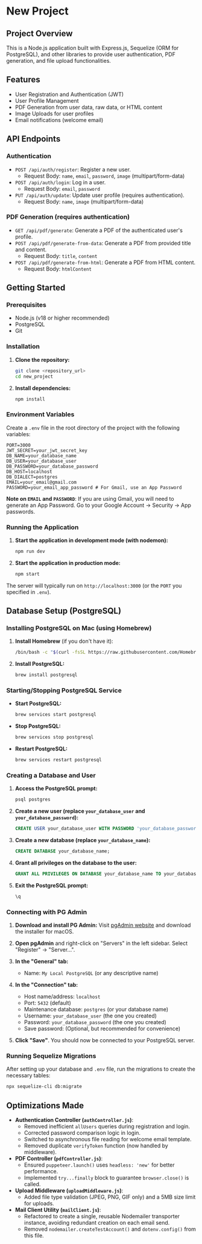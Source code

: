 # New Project

## Project Overview

This is a Node.js application built with Express.js, Sequelize (ORM for PostgreSQL), and other libraries to provide user authentication, PDF generation, and file upload functionalities.

## Features

- User Registration and Authentication (JWT)
- User Profile Management
- PDF Generation from user data, raw data, or HTML content
- Image Uploads for user profiles
- Email notifications (welcome email)

## API Endpoints

### Authentication

- `POST /api/auth/register`: Register a new user.
  - Request Body: `name`, `email`, `password`, `image` (multipart/form-data)
- `POST /api/auth/login`: Log in a user.
  - Request Body: `email`, `password`
- `PUT /api/auth/update`: Update user profile (requires authentication).
  - Request Body: `name`, `image` (multipart/form-data)

### PDF Generation (requires authentication)

- `GET /api/pdf/generate`: Generate a PDF of the authenticated user's profile.
- `POST /api/pdf/generate-from-data`: Generate a PDF from provided title and content.
  - Request Body: `title`, `content`
- `POST /api/pdf/generate-from-html`: Generate a PDF from HTML content.
  - Request Body: `htmlContent`

## Getting Started

### Prerequisites

- Node.js (v18 or higher recommended)
- PostgreSQL
- Git

### Installation

1. **Clone the repository:**

    ```bash
    git clone <repository_url>
    cd new_project
    ```

2. **Install dependencies:**

    ```bash
    npm install
    ```

### Environment Variables

Create a `.env` file in the root directory of the project with the following variables:

``` env
PORT=3000
JWT_SECRET=your_jwt_secret_key
DB_NAME=your_database_name
DB_USER=your_database_user
DB_PASSWORD=your_database_password
DB_HOST=localhost
DB_DIALECT=postgres
EMAIL=your_email@gmail.com
PASSWORD=your_email_app_password # For Gmail, use an App Password
```

**Note on `EMAIL` and `PASSWORD`**: If you are using Gmail, you will need to generate an App Password. Go to your Google Account -> Security -> App passwords.

### Running the Application

1. **Start the application in development mode (with nodemon):**

    ```bash
    npm run dev
    ```

2. **Start the application in production mode:**

    ```bash
    npm start
    ```

The server will typically run on `http://localhost:3000` (or the `PORT` you specified in `.env`).

## Database Setup (PostgreSQL)

### Installing PostgreSQL on Mac (using Homebrew)

1. **Install Homebrew** (if you don't have it):

    ```bash
    /bin/bash -c "$(curl -fsSL https://raw.githubusercontent.com/Homebrew/install/HEAD/install.sh)"
    ```

2. **Install PostgreSQL:**

    ```bash
    brew install postgresql
    ```

### Starting/Stopping PostgreSQL Service

- **Start PostgreSQL:**

    ```bash
    brew services start postgresql
    ```

- **Stop PostgreSQL:**

    ```bash
    brew services stop postgresql
    ```

- **Restart PostgreSQL:**

    ```bash
    brew services restart postgresql
    ```

### Creating a Database and User

1. **Access the PostgreSQL prompt:**

    ```bash
    psql postgres
    ```

2. **Create a new user (replace `your_database_user` and `your_database_password`):**

    ```sql
    CREATE USER your_database_user WITH PASSWORD 'your_database_password';
    ```

3. **Create a new database (replace `your_database_name`):**

    ```sql
    CREATE DATABASE your_database_name;
    ```

4. **Grant all privileges on the database to the user:**

    ```sql
    GRANT ALL PRIVILEGES ON DATABASE your_database_name TO your_database_user;
    ```

5. **Exit the PostgreSQL prompt:**

    ```sql
    \q
    ```

### Connecting with PG Admin

1. **Download and install PG Admin:** Visit [pgAdmin website](https://www.pgadmin.org/download/) and download the installer for macOS.

2. **Open pgAdmin** and right-click on "Servers" in the left sidebar. Select "Register" -> "Server...".

3. **In the "General" tab:**
    - Name: `My Local PostgreSQL` (or any descriptive name)

4. **In the "Connection" tab:**
    - Host name/address: `localhost`
    - Port: `5432` (default)
    - Maintenance database: `postgres` (or your database name)
    - Username: `your_database_user` (the one you created)
    - Password: `your_database_password` (the one you created)
    - Save password: (Optional, but recommended for convenience)

5. **Click "Save"**. You should now be connected to your PostgreSQL server.

### Running Sequelize Migrations

After setting up your database and `.env` file, run the migrations to create the necessary tables:

```bash
npx sequelize-cli db:migrate
```

## Optimizations Made

- **Authentication Controller (`authController.js`)**:
  - Removed inefficient `allUsers` queries during registration and login.
  - Corrected password comparison logic in login.
  - Switched to asynchronous file reading for welcome email template.
  - Removed duplicate `verifyToken` function (now handled by middleware).
- **PDF Controller (`pdfController.js`)**:
  - Ensured `puppeteer.launch()` uses `headless: 'new'` for better performance.
  - Implemented `try...finally` block to guarantee `browser.close()` is called.
- **Upload Middleware (`uploadMiddleware.js`)**:
  - Added file type validation (JPEG, PNG, GIF only) and a 5MB size limit for uploads.
- **Mail Client Utility (`mailClient.js`)**:
  - Refactored to create a single, reusable Nodemailer transporter instance, avoiding redundant creation on each email send.
  - Removed `nodemailer.createTestAccount()` and `dotenv.config()` from this file.

